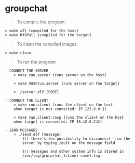 # groupchat
>To compile the program:

    > make all (compiled for the host)
    > make RASPall (compiled for the target)

>To clean the compiled images:

    > make clean

>To run the program:

    - CONNECT THE SERVER
        > make run.server (runs server on the host)
        
        > make RASPrun.server (runs server on the target)
        
        > ./server.elf (PORT)

    - CONNECT THE CLIENT
        > make run.client (runs the client on the host
        when target is not connected: IP 127.0.0.1)

        > make run.client.rasp (runs the client on the host
        when target is connected: IP 10.42.0.242)

    - SEND MESSAGES
        > ./send.elf (message)
            (!) there's the possibility to disconnect from the
            server by typing /quit on the message field
            
            (!) messages and other system info is stored in
            /var/log/groupchat_(client name).log
    
